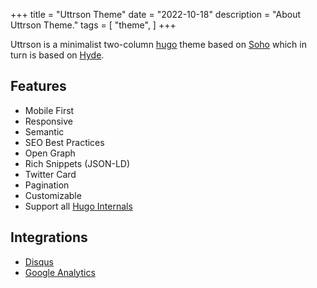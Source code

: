 +++
title = "Uttrson Theme"
date = "2022-10-18"
description = "About Uttrson Theme."
tags = [
    "theme",
]
+++

Uttrson is a minimalist two-column [hugo](https://gohugo.io) theme based on [Soho](https://github.com/alexandrevicenzi/soho)
which in turn is based on [Hyde](https://github.com/spf13/hyde).

## Features

- Mobile First
- Responsive
- Semantic
- SEO Best Practices
- Open Graph
- Rich Snippets (JSON-LD)
- Twitter Card
- Pagination
- Customizable
- Support all [Hugo Internals](https://gohugo.io/templates/internal/)

## Integrations

- [Disqus](https://disqus.com/)
- [Google Analytics](https://www.google.com/analytics/web/)
